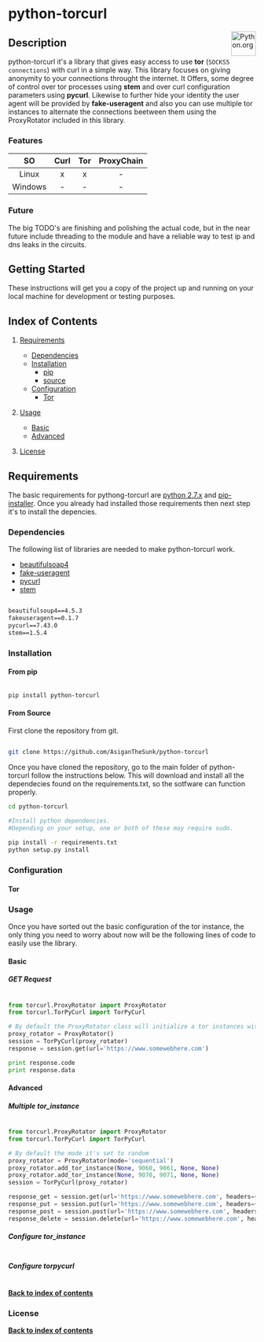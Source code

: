 # python-torcurl
[<img src="https://www.python.org/static/opengraph-icon-200x200.png" title="Python.org"
align="right" width="50">](https://www.python.org/)

## Description

python-torcurl it's a library that gives easy access to use **tor** (`SOCKS5 connections`) with curl in a simple way. This library focuses on giving anonymity to your connections throught the internet. It Offers, some degree of control over tor processes using **stem** and over curl configuration parameters using **pycurl**. Likewise to further hide your identity the user agent will be provided by **fake-useragent** and also you can use multiple tor instances to alternate the connections beetween them using the ProxyRotator included in this library.

### Features

| SO	| Curl	| Tor	| ProxyChain	| 
|:-------------:|:-------------:|:-----------:|:------------:|
| Linux	| x | x | - |
| Windows	| - | - | - |

### Future

The big TODO's are finishing and polishing the actual code, but in the near future include threading to the module and have a reliable way to test ip and dns leaks in the circuits.

## Getting Started

These instructions will get you a copy of the project up and running on your local machine for development or testing purposes. 


## Index of Contents

1. [Requirements](#requirements)
   	* [Dependencies](#dependencies)
   	* [Installation](#installation)
   	    + [pip](#pip)
   	    + [source](#source)
   	* [Configuration](#configuration)
   		+ [Tor](#tor)
 	
2. [Usage](#usage)
   * [Basic](#basic)
   * [Advanced](#advanced)
3. [License](#license)


## Requirements

The basic requirements for pythong-torcurl are [python 2.7.x][python_link]  and [pip-installer][pip-installer_link]. Once you already had installed those requirements then next step it's to 
install the depencies. 


### Dependencies

The following list of libraries are needed to make python-torcurl work.

* [beautifulsoap4][beautifulsoap4_link]
* [fake-useragent][fake-useragent_link]
* [pycurl][pycurl_link]
* [stem][stem_link]

```txt

beautifulsoup4==4.5.3
fakeuseragent==0.1.7
pycurl==7.43.0
stem==1.5.4

```

### Installation

#### From pip

```bash

pip install python-torcurl

```

#### From Source
First clone the repository from git.

```bash

git clone https://github.com/AsiganTheSunk/python-torcurl

```

Once you have cloned the repository, go to the main folder of python-torcurl follow the instructions below. This will download and install all the dependecies found on the requirements.txt, so the sotfware can function properly.

```bash
cd python-torcurl

#Install python dependencies.
#Depending on your setup, one or both of these may require sudo.
 
pip install -r requirements.txt
python setup.py install

```

### Configuration

#### Tor



### Usage

Once you have sorted out the basic configuration of the tor instance, the only thing you need to worry about now will be the following lines of code to easily use the library.

#### Basic

##### GET Request

```python

from torcurl.ProxyRotator import ProxyRotator
from torcurl.TorPyCurl import TorPyCurl

# By default the ProxyRotator class will initialize a tor instances with the parameters given by the config.cfg
proxy_rotator = ProxyRotator()
session = TorPyCurl(proxy_rotator)
response = session.get(url='https://www.somewebhere.com')

print response.code
print response.data

```

#### Advanced

##### Multiple tor_instance

```python

from torcurl.ProxyRotator import ProxyRotator
from torcurl.TorPyCurl import TorPyCurl

# By default the mode it's set to random
proxy_rotator = ProxyRotator(mode='sequential')
proxy_rotator.add_tor_instance(None, 9060, 9061, None, None)
proxy_rotator.add_tor_instance(None, 9070, 9071, None, None)
session = TorPyCurl(proxy_rotator)

response_get = session.get(url='https://www.somewebhere.com', headers={}, attrs={}, ssl=True, timeout=15)
response_put = session.put(url='https://www.somewebhere.com', headers={}, attrs={}, ssl=True, timeout=15)
response_post = session.post(url='https://www.somewebhere.com', headers={}, attrs={}, ssl=True, timeout=15)
response_delete = session.delete(url='https://www.somewebhere.com', headers={}, attrs={}, ssl=True, timeout=15)

```

##### Configure tor_instance

```python

```

##### Configure torpycurl

```python

```

**[Back to index of contents](#index-of-contents)**


### License

**[Back to index of contents](#index-of-contents)**

[pip-installer_link]: <https://pip.pypa.io/en/stable/installing/>
[python_link]: <https://www.python.org/downloads/>
[tor_link]: <https://www.torproject.org/download/download>

[beautifulsoap4_link]: <https://www.crummy.com/software/BeautifulSoup/bs4/doc/>
[pycurl_link]: <http://pycurl.io/>
[fake-useragent_link]: <https://pypi.python.org/pypi/fake-useragent>
[stem_link]: <https://stem.torproject.org/>

